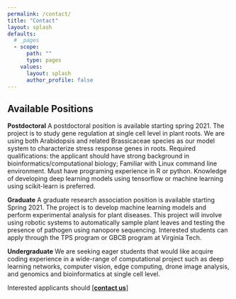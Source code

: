 ```yaml
---
permalink: /contact/
title: "Contact"
layout: splash
defaults:
  # _pages
  - scope:
      path: ""
      type: pages
    values:
      layout: splash
      author_profile: false
---
```


## Available Positions
**Postdoctoral**
A postdoctoral position is available starting spring 2021. The project is to study gene regulation at single cell level in plant roots. We are using both Arabidopsis and related Brassicaceae species as our model system to characterize stress response genes in roots. Required qualifications: the applicant should have strong background in bioinformatics/computational biology; Familiar with Linux command line environment. Must have programing experience in R or python. Knowledge of developing deep learning models using tensorflow or machine learning using scikit-learn is preferred. 

**Graduate**
A graduate research association position is available starting Spring 2021. The project is to develop machine learning models and perform experimental analysis for plant diseases. This project will involve using robotic systems to automatically sample plant leaves and testing the presence of pathogen using nanopore sequencing. Interested students can apply through the TPS program or GBCB program at Virginia Tech. 

**Undergraduate**
We are seeking eager students that would like acquire coding experience in a wide-range of computational project such as deep learning networks, computer vision, edge computing, drone image analysis, and genomics and bioinformatics at single cell level. 

Interested applicants should [[**contact us**]](https://spes.vt.edu/faculty-staff/faculty/li-song.html)
